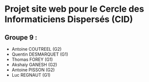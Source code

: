# Projet site web pour le Cercle des Informaticiens Dispersés (CID)

## Groupe 9 :
* Antoine COUTREEL (G2) 
* Quentin DESMARQUET (G1)
* Thomas FOREY (G1)
* Akshaiy GANESH (G2)
* Antoine PISSON (G2) 
* Luc REGNAUT (G1) 
